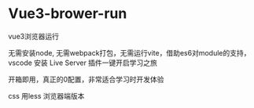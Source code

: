 # Vue3-brower-run

vue3浏览器运行

无需安装node, 无需webpack打包，无需运行vite，借助es6对module的支持，vscode 安装 Live Server 插件一键开启学习之旅

开箱即用，真正的0配置，非常适合学习时开发体验


css 用less 浏览器端版本